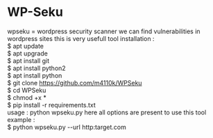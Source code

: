 # WP-Seku
wpseku = wordpress security scanner
we can find vulnerabilities in wordpress sites
this is very usefull tool  installation :  
$ apt update   
$ apt upgrade  
$ apt install git  
$ apt install python2  
$ apt install python  
$ git clone https://github.com/m4110k/WPSeku  
$ cd WPSeku  
$ chmod +x *  
$ pip install -r requirements.txt  
usage :  python wpseku.py  here all options are present to use this tool  
example :  
$ python wpseku.py --url http:target.com
